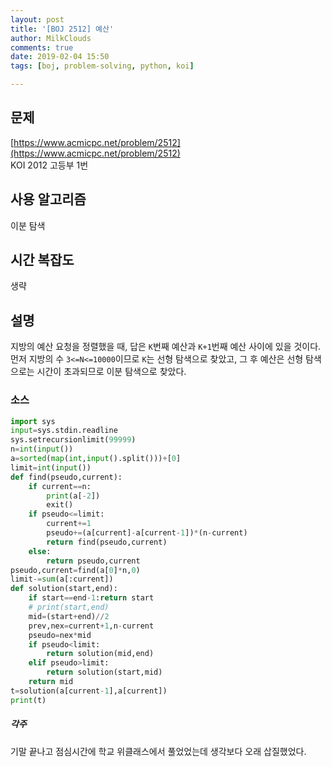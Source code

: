 ```yaml
---
layout: post
title: '[BOJ 2512] 예산'
author: MilkClouds
comments: true
date: 2019-02-04 15:50
tags: [boj, problem-solving, python, koi]

---
```


## 문제
[https://www.acmicpc.net/problem/2512](https://www.acmicpc.net/problem/2512)  
KOI 2012 고등부 1번

## 사용 알고리즘  
이분 탐색

## 시간 복잡도  
생략  

## 설명  
지방의 예산 요청을 정렬했을 때, 답은 `K`번째 예산과 `K+1`번째 예산 사이에 있을 것이다.  
먼저 지방의 수 `3<=N<=10000`이므로 `K`는 선형 탐색으로 찾았고, 그 후 예산은 선형 탐색으로는 시간이 초과되므로 이분 탐색으로 찾았다.


### 소스  

```python
import sys
input=sys.stdin.readline
sys.setrecursionlimit(99999)
n=int(input())
a=sorted(map(int,input().split()))+[0]
limit=int(input())
def find(pseudo,current):
    if current==n:
        print(a[-2])
        exit()
    if pseudo<=limit:
        current+=1
        pseudo+=(a[current]-a[current-1])*(n-current)
        return find(pseudo,current)
    else:
        return pseudo,current
pseudo,current=find(a[0]*n,0)
limit-=sum(a[:current])
def solution(start,end):
    if start==end-1:return start
    # print(start,end)
    mid=(start+end)//2
    prev,nex=current+1,n-current
    pseudo=nex*mid
    if pseudo<limit:
        return solution(mid,end)
    elif pseudo>limit:
        return solution(start,mid)
    return mid
t=solution(a[current-1],a[current])
print(t)
```


##### 각주
기말 끝나고 점심시간에 학교 위클래스에서 풀었었는데 생각보다 오래 삽질했었다.
